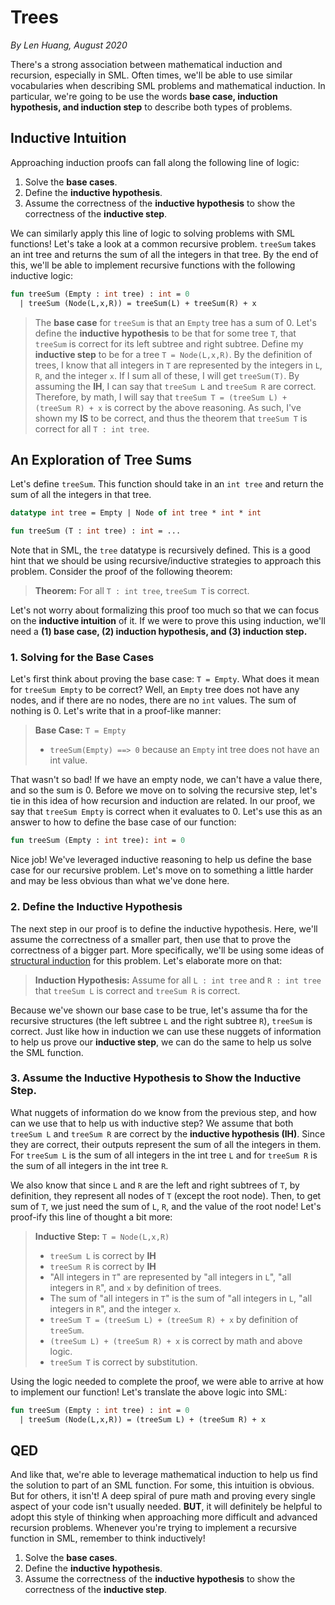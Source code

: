 ﻿# Trees

_By Len Huang, August 2020_

There's a strong association between mathematical induction and recursion, especially in SML. Often times, we'll be able to use similar vocabularies when describing SML problems and mathematical induction. In particular, we're going to be use the words **base case, induction hypothesis, and induction step** to describe both types of problems.

## Inductive Intuition

Approaching induction proofs can fall along the following line of logic:

1. Solve the **base cases**.
2. Define the **inductive hypothesis**.
3. Assume the correctness of the **inductive hypothesis** to show the correctness of the **inductive step**.

We can similarly apply this line of logic to solving problems with SML functions! Let's take a look at a common recursive problem. `treeSum` takes an int tree and returns the sum of all the integers in that tree. By the end of this, we'll be able to implement recursive functions with the following inductive logic:

```sml
fun treeSum (Empty : int tree) : int = 0
  | treeSum (Node(L,x,R)) = treeSum(L) + treeSum(R) + x
```

> The **base case** for `treeSum` is that an `Empty` tree has a sum of 0. Let's define the **inductive hypothesis** to be that for some tree `T`, that `treeSum` is correct for its left subtree and right subtree. Define my **inductive step** to be for a tree `T = Node(L,x,R)`. By the definition of trees, I know that all integers in `T` are represented by the integers in `L`, `R`, and the integer `x`. If I sum all of these, I will get `treeSum(T)`. By assuming the **IH**, I can say that `treeSum L` and `treeSum R` are correct. Therefore, by math, I will say that `treeSum T = (treeSum L) + (treeSum R) + x` is correct by the above reasoning. As such, I've shown my **IS** to be correct, and thus the theorem that `treeSum T` is correct for all `T : int tree`.

## An Exploration of Tree Sums

Let's define `treeSum`. This function should take in an `int tree` and return the sum of all the integers in that tree.

```sml
datatype int tree = Empty | Node of int tree * int * int

fun treeSum (T : int tree) : int = ...
```

Note that in SML, the `tree` datatype is recursively defined. This is a good hint that we should be using recursive/inductive strategies to approach this problem. Consider the proof of the following theorem:

> **Theorem:** For all `T : int tree`, `treeSum T` is correct.

Let's not worry about formalizing this proof too much so that we can focus on the **inductive intuition** of it. If we were to prove this using induction, we'll need a **(1) base case, (2) induction hypothesis, and (3) induction step.**

### 1. Solving for the Base Cases

Let's first think about proving the base case: `T = Empty`. What does it mean for `treeSum Empty` to be correct? Well, an `Empty` tree does not have any nodes, and if there are no nodes, there are no `int` values. The sum of nothing is 0. Let's write that in a proof-like manner:

> **Base Case:** `T = Empty`
>
> - `treeSum(Empty) ==> 0` because an `Empty` int tree does not have an int value.

That wasn't so bad! If we have an empty node, we can't have a value there, and so the sum is 0. Before we move on to solving the recursive step, let's tie in this idea of how recursion and induction are related. In our proof, we say that `treeSum Empty` is correct when it evaluates to 0. Let's use this as an answer to how to define the base case of our function:

```sml
fun treeSum (Empty : int tree): int = 0
```

Nice job! We've leveraged inductive reasoning to help us define the base case for our recursive problem. Let's move on to something a little harder and may be less obvious than what we've done here.

### 2. Define the Inductive Hypothesis

The next step in our proof is to define the inductive hypothesis. Here, we'll assume the correctness of a smaller part, then use that to prove the correctness of a bigger part. More specifically, we'll be using some ideas of [structural induction](https://smlhelp.github.io/#todolinktostructuralinductionsection) for this problem. Let's elaborate more on that:

> **Induction Hypothesis:** Assume for all `L : int tree` and `R : int tree` that `treeSum L` is correct and `treeSum R` is correct.

Because we've shown our base case to be true, let's assume tha for the recursive structures (the left subtree `L` and the right subtree `R`), `treeSum` is correct. Just like how in induction we can use these nuggets of information to help us prove our **inductive step**, we can do the same to help us solve the SML function.

### 3. Assume the Inductive Hypothesis to Show the Inductive Step.

What nuggets of information do we know from the previous step, and how can we use that to help us with inductive step? We assume that both `treeSum L` and `treeSum R` are correct by the **inductive hypothesis (IH)**. Since they are correct, their outputs represent the sum of all the integers in them. For `treeSum L` is the sum of all integers in the int tree `L` and for `treeSum R` is the sum of all integers in the int tree `R`.

We also know that since `L` and `R` are the left and right subtrees of `T`, by definition, they represent all nodes of `T` (except the root node). Then, to get sum of `T`, we just need the sum of `L`, `R`, and the value of the root node! Let's proof-ify this line of thought a bit more:

> **Inductive Step:** `T = Node(L,x,R)`
>
> - `treeSum L` is correct by **IH**
> - `treeSum R` is correct by **IH**
> - "All integers in `T`" are represented by "all integers in `L`", "all integers in `R`", and `x` by definition of trees.
> - The sum of "all integers in `T`" is the sum of "all integers in `L`, "all integers in `R`", and the integer `x`.
> - `treeSum T = (treeSum L) + (treeSum R) + x` by definition of `treeSum`.
> - `(treeSum L) + (treeSum R) + x` is correct by math and above logic.
> - `treeSum T` is correct by substitution.

Using the logic needed to complete the proof, we were able to arrive at how to implement our function! Let's translate the above logic into SML:

```sml
fun treeSum (Empty : int tree) : int = 0
  | treeSum (Node(L,x,R)) = (treeSum L) + (treeSum R) + x
```

## QED

And like that, we're able to leverage mathematical induction to help us find the solution to part of an SML function. For some, this intuition is obvious. But for others, it isn't! A deep spiral of pure math and proving every single aspect of your code isn't usually needed. **BUT**, it will definitely be helpful to adopt this style of thinking when approaching more difficult and advanced recursion problems. Whenever you're trying to implement a recursive function in SML, remember to think inductively!

1. Solve the **base cases**.
2. Define the **inductive hypothesis**.
3. Assume the correctness of the **inductive hypothesis** to show the correctness of the **inductive step**.
